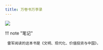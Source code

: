 ```yaml
---
title: 万卷书万李录
---
```


![](https://www.notion.so/icons/book_gray.svg)


!!! note "笔记"

	 雷军阅读的这本书是《文明、现代化、价值投资与中国》， 

